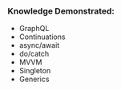 
### Knowledge Demonstrated:
- GraphQL
- Continuations
- async/await
- do/catch
- MVVM
- Singleton
- Generics
